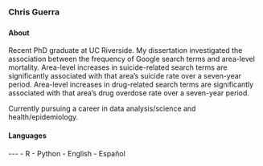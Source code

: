 <h3>Chris Guerra<h3>


<h4>About</h4>

Recent PhD graduate at UC Riverside. My dissertation investigated the association between the frequency of Google search terms and area-level mortality. Area-level increases in suicide-related search terms are significantly associated with that area’s suicide rate over a seven-year period. Area-level increases in drug-related search terms are significantly associated with that area’s drug overdose rate over a seven-year period. 

Currently pursuing a career in data analysis/science and health/epidemiology. 

<h4>Languages</h4>
---
- R
- Python
- English
- Español













